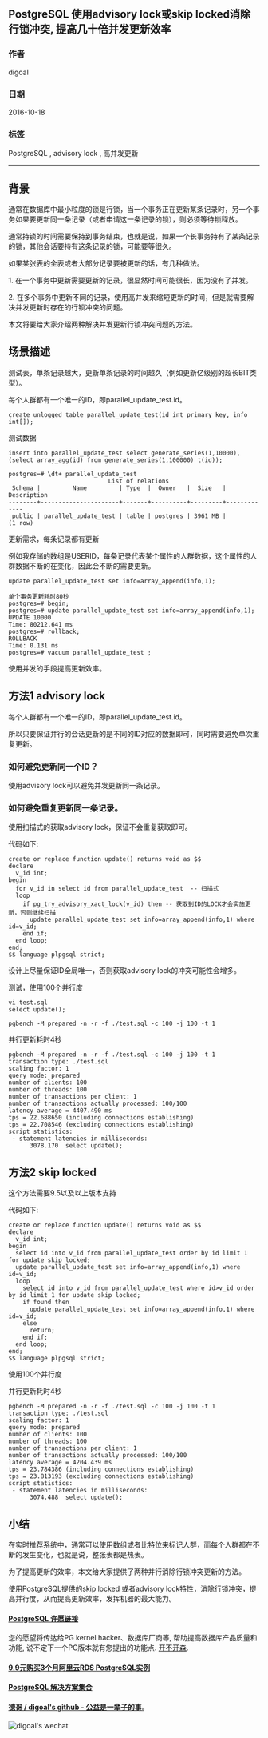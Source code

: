 ## PostgreSQL 使用advisory lock或skip locked消除行锁冲突, 提高几十倍并发更新效率
            
### 作者           
digoal            
            
### 日期          
2016-10-18             
            
### 标签          
PostgreSQL , advisory lock , 高并发更新       
            
----          
            
## 背景    
通常在数据库中最小粒度的锁是行锁，当一个事务正在更新某条记录时，另一个事务如果要更新同一条记录（或者申请这一条记录的锁），则必须等待锁释放。    
  
通常持锁的时间需要保持到事务结束，也就是说，如果一个长事务持有了某条记录的锁，其他会话要持有这条记录的锁，可能要等很久。    
  
如果某张表的全表或者大部分记录要被更新的话，有几种做法。    
  
1\. 在一个事务中更新需要更新的记录，很显然时间可能很长，因为没有了并发。  
  
2\. 在多个事务中更新不同的记录，使用高并发来缩短更新的时间，但是就需要解决并发更新时存在的行锁冲突的问题。    
  
本文将要给大家介绍两种解决并发更新行锁冲突问题的方法。  
  
## 场景描述
测试表，单条记录越大，更新单条记录的时间越久（例如更新亿级别的超长BIT类型）。    
  
每个人群都有一个唯一的ID，即parallel_update_test.id。  
  
```
create unlogged table parallel_update_test(id int primary key, info int[]);
```
  
测试数据  
  
```
insert into parallel_update_test select generate_series(1,10000), (select array_agg(id) from generate_series(1,100000) t(id));

postgres=# \dt+ parallel_update_test 
                            List of relations
 Schema |         Name         | Type  |  Owner   |  Size   | Description 
--------+----------------------+-------+----------+---------+-------------
 public | parallel_update_test | table | postgres | 3961 MB | 
(1 row)
```
  
更新需求，每条记录都有更新  
  
例如我存储的数组是USERID，每条记录代表某个属性的人群数据，这个属性的人群数据不断的在变化，因此会不断的需要更新。  
  
```
update parallel_update_test set info=array_append(info,1);

单个事务更新耗时80秒   
postgres=# begin;
postgres=# update parallel_update_test set info=array_append(info,1);
UPDATE 10000
Time: 80212.641 ms
postgres=# rollback;
ROLLBACK
Time: 0.131 ms
postgres=# vacuum parallel_update_test ;
```
  
使用并发的手段提高更新效率。  
  
## 方法1 advisory lock
每个人群都有一个唯一的ID，即parallel_update_test.id。  
  
所以只要保证并行的会话更新的是不同的ID对应的数据即可，同时需要避免单次重复更新。  
  
### 如何避免更新同一个ID？  
使用advisory lock可以避免并发更新同一条记录。  
  
### 如何避免重复更新同一条记录。  
使用扫描式的获取advisory lock，保证不会重复获取即可。  
  
代码如下:  
  
```
create or replace function update() returns void as $$
declare
  v_id int;
begin
  for v_id in select id from parallel_update_test  -- 扫描式
  loop  
    if pg_try_advisory_xact_lock(v_id) then -- 获取到ID的LOCK才会实施更新，否则继续扫描
      update parallel_update_test set info=array_append(info,1) where id=v_id;
    end if;
  end loop;
end;
$$ language plpgsql strict;
```
  
设计上尽量保证ID全局唯一，否则获取advisory lock的冲突可能性会增多。  
    
测试，使用100个并行度    
  
```
vi test.sql
select update();

pgbench -M prepared -n -r -f ./test.sql -c 100 -j 100 -t 1
```
  
并行更新耗时4秒     
  
```
pgbench -M prepared -n -r -f ./test.sql -c 100 -j 100 -t 1
transaction type: ./test.sql
scaling factor: 1
query mode: prepared
number of clients: 100
number of threads: 100
number of transactions per client: 1
number of transactions actually processed: 100/100
latency average = 4407.490 ms
tps = 22.688650 (including connections establishing)
tps = 22.708546 (excluding connections establishing)
script statistics:
 - statement latencies in milliseconds:
      3078.170  select update();
```
  
## 方法2 skip locked
这个方法需要9.5以及以上版本支持  
  
代码如下:  
  
```
create or replace function update() returns void as $$
declare
  v_id int;
begin
  select id into v_id from parallel_update_test order by id limit 1 for update skip locked;
  update parallel_update_test set info=array_append(info,1) where id=v_id;
  loop
    select id into v_id from parallel_update_test where id>v_id order by id limit 1 for update skip locked;
    if found then
      update parallel_update_test set info=array_append(info,1) where id=v_id;
    else
      return;
    end if;
  end loop;
end;
$$ language plpgsql strict;
```
    
使用100个并行度     
    
并行更新耗时4秒    
    
```
pgbench -M prepared -n -r -f ./test.sql -c 100 -j 100 -t 1
transaction type: ./test.sql
scaling factor: 1
query mode: prepared
number of clients: 100
number of threads: 100
number of transactions per client: 1
number of transactions actually processed: 100/100
latency average = 4204.439 ms
tps = 23.784386 (including connections establishing)
tps = 23.813193 (excluding connections establishing)
script statistics:
 - statement latencies in milliseconds:
      3074.488  select update();
```
   
## 小结
在实时推荐系统中，通常可以使用数组或者比特位来标记人群，而每个人群都在不断的发生变化，也就是说，整张表都是热表。  
  
为了提高更新的效率，本文给大家提供了两种并行消除行锁冲突更新的方法。  
  
使用PostgreSQL提供的skip locked 或者advisory lock特性，消除行锁冲突，提高并行度，从而提高更新效率，发挥机器的最大能力。  
    
        
    
  
  
  
  
  
  
  
  
  
  
  
  
  
  
  
  
  
  
  
  
  
  
  
  
  
  
  
  
  
  
  
  
  
  
  
  
  
  
  
  
  
  
  
  
  
  
  
  
  
  
  
  
  
  
  
  
  
  
  
  
  
  
  
#### [PostgreSQL 许愿链接](https://github.com/digoal/blog/issues/76 "269ac3d1c492e938c0191101c7238216")
您的愿望将传达给PG kernel hacker、数据库厂商等, 帮助提高数据库产品质量和功能, 说不定下一个PG版本就有您提出的功能点. [开不开森](https://github.com/digoal/blog/issues/76 "269ac3d1c492e938c0191101c7238216").  
  
  
#### [9.9元购买3个月阿里云RDS PostgreSQL实例](https://www.aliyun.com/database/postgresqlactivity "57258f76c37864c6e6d23383d05714ea")
  
  
#### [PostgreSQL 解决方案集合](https://yq.aliyun.com/topic/118 "40cff096e9ed7122c512b35d8561d9c8")
  
  
#### [德哥 / digoal's github - 公益是一辈子的事.](https://github.com/digoal/blog/blob/master/README.md "22709685feb7cab07d30f30387f0a9ae")
  
  
![digoal's wechat](../pic/digoal_weixin.jpg "f7ad92eeba24523fd47a6e1a0e691b59")
  
